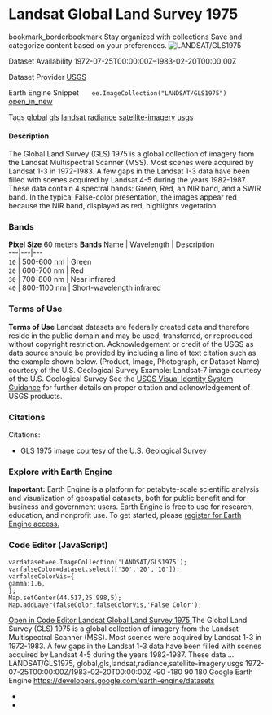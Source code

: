  
#  Landsat Global Land Survey 1975 
bookmark_borderbookmark Stay organized with collections  Save and categorize content based on your preferences. 
![LANDSAT/GLS1975](https://developers.google.com/earth-engine/datasets/images/LANDSAT/LANDSAT_GLS1975_sample.png) 

Dataset Availability
    1972-07-25T00:00:00Z–1983-02-20T00:00:00Z 

Dataset Provider
     [ USGS ](https://www.usgs.gov/core-science-systems/nli/landsat/global-land-survey-gls) 

Earth Engine Snippet
     `    ee.ImageCollection("LANDSAT/GLS1975")   ` [ open_in_new ](https://code.earthengine.google.com/?scriptPath=Examples:Datasets/LANDSAT/LANDSAT_GLS1975) 

Tags
     [global](https://developers.google.com/earth-engine/datasets/tags/global) [gls](https://developers.google.com/earth-engine/datasets/tags/gls) [landsat](https://developers.google.com/earth-engine/datasets/tags/landsat) [radiance](https://developers.google.com/earth-engine/datasets/tags/radiance) [satellite-imagery](https://developers.google.com/earth-engine/datasets/tags/satellite-imagery) [usgs](https://developers.google.com/earth-engine/datasets/tags/usgs)
#### Description
The Global Land Survey (GLS) 1975 is a global collection of imagery from the Landsat Multispectral Scanner (MSS). Most scenes were acquired by Landsat 1-3 in 1972-1983. A few gaps in the Landsat 1-3 data have been filled with scenes acquired by Landsat 4-5 during the years 1982-1987. These data contain 4 spectral bands: Green, Red, an NIR band, and a SWIR band. In the typical False-color presentation, the images appear red because the NIR band, displayed as red, highlights vegetation.
### Bands
**Pixel Size** 60 meters 
**Bands**
Name | Wavelength | Description  
---|---|---  
`10` | 500-600 nm | Green  
`20` | 600-700 nm | Red  
`30` | 700-800 nm | Near infrared  
`40` | 800-1100 nm | Short-wavelength infrared  
### Terms of Use
**Terms of Use**
Landsat datasets are federally created data and therefore reside in the public domain and may be used, transferred, or reproduced without copyright restriction.
Acknowledgement or credit of the USGS as data source should be provided by including a line of text citation such as the example shown below.
(Product, Image, Photograph, or Dataset Name) courtesy of the U.S. Geological Survey
Example: Landsat-7 image courtesy of the U.S. Geological Survey
See the [USGS Visual Identity System Guidance](https://www.usgs.gov/information-policies-and-instructions/usgs-visual-identity-system) for further details on proper citation and acknowledgement of USGS products.
### Citations
Citations:
  * GLS 1975 image courtesy of the U.S. Geological Survey


### Explore with Earth Engine
**Important:** Earth Engine is a platform for petabyte-scale scientific analysis and visualization of geospatial datasets, both for public benefit and for business and government users. Earth Engine is free to use for research, education, and nonprofit use. To get started, please [register for Earth Engine access.](https://console.cloud.google.com/earth-engine)
### Code Editor (JavaScript)
```
vardataset=ee.ImageCollection('LANDSAT/GLS1975');
varfalseColor=dataset.select(['30','20','10']);
varfalseColorVis={
gamma:1.6,
};
Map.setCenter(44.517,25.998,5);
Map.addLayer(falseColor,falseColorVis,'False Color');
```
[ Open in Code Editor ](https://code.earthengine.google.com/?scriptPath=Examples:Datasets/LANDSAT/LANDSAT_GLS1975)
[ Landsat Global Land Survey 1975 ](https://developers.google.com/earth-engine/datasets/catalog/LANDSAT_GLS1975)
The Global Land Survey (GLS) 1975 is a global collection of imagery from the Landsat Multispectral Scanner (MSS). Most scenes were acquired by Landsat 1-3 in 1972-1983. A few gaps in the Landsat 1-3 data have been filled with scenes acquired by Landsat 4-5 during the years 1982-1987. These data …
LANDSAT/GLS1975, global,gls,landsat,radiance,satellite-imagery,usgs 
1972-07-25T00:00:00Z/1983-02-20T00:00:00Z
-90 -180 90 180 
Google Earth Engine
https://developers.google.com/earth-engine/datasets
  * [ ](https://doi.org/https://www.usgs.gov/core-science-systems/nli/landsat/global-land-survey-gls)
  * [ ](https://doi.org/https://developers.google.com/earth-engine/datasets/catalog/LANDSAT_GLS1975)


